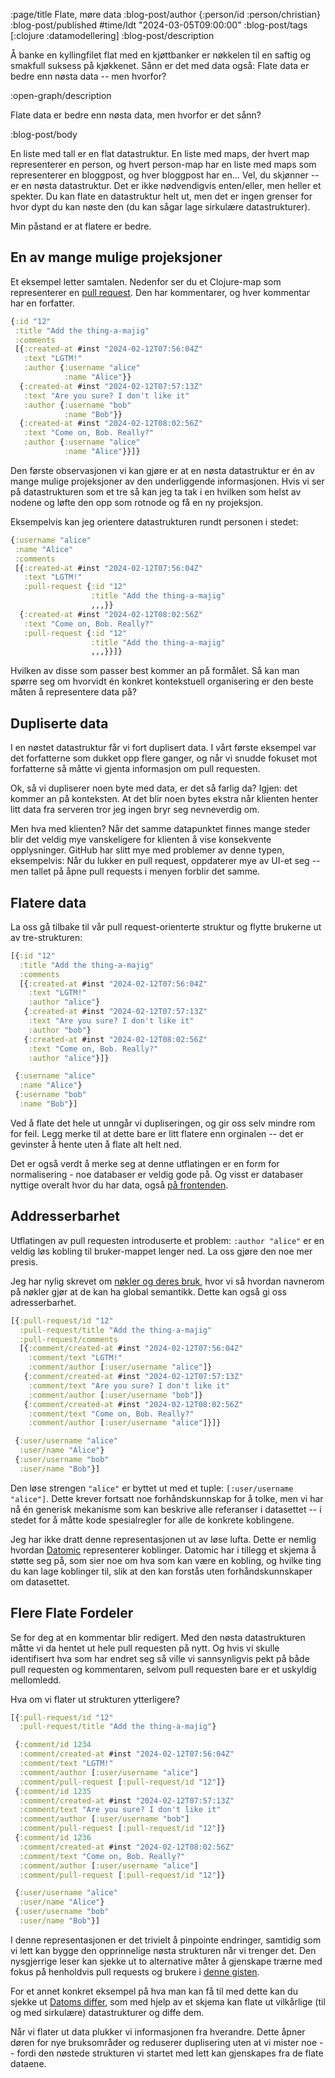 :page/title Flate, møre data
:blog-post/author {:person/id :person/christian}
:blog-post/published #time/ldt "2024-03-05T09:00:00"
:blog-post/tags [:clojure :datamodellering]
:blog-post/description

Å banke en kyllingfilet flat med en kjøttbanker er nøkkelen til en saftig og
smakfull suksess på kjøkkenet. Sånn er det med data også: Flate data er bedre
enn nøsta data -- men hvorfor?

:open-graph/description

Flate data er bedre enn nøsta data, men hvorfor er det sånn?

:blog-post/body

En liste med tall er en flat datastruktur. En liste med maps, der hvert map
representerer en person, og hvert person-map har en liste med maps som
representerer en bloggpost, og hver bloggpost har en... Vel, du skjønner -- er
en nøsta datastruktur. Det er ikke nødvendigvis enten/eller, men heller et
spekter. Du kan flate en datastruktur helt ut, men det er ingen grenser for hvor
dypt du kan nøste den (du kan sågar lage sirkulære datastrukturer).

Min påstand er at flatere er bedre.

## En av mange mulige projeksjoner

Et eksempel letter samtalen. Nedenfor ser du et Clojure-map som representerer en
[pull request](/pull-requests/). Den har kommentarer, og hver kommentar har en
forfatter.

```clj
{:id "12"
 :title "Add the thing-a-majig"
 :comments
 [{:created-at #inst "2024-02-12T07:56:04Z"
   :text "LGTM!"
   :author {:username "alice"
            :name "Alice"}}
  {:created-at #inst "2024-02-12T07:57:13Z"
   :text "Are you sure? I don't like it"
   :author {:username "bob"
            :name "Bob"}}
  {:created-at #inst "2024-02-12T08:02:56Z"
   :text "Come on, Bob. Really?"
   :author {:username "alice"
            :name "Alice"}}]}
```

Den første observasjonen vi kan gjøre er at en nøsta datastruktur er én av mange
mulige projeksjoner av den underliggende informasjonen. Hvis vi ser på
datastrukturen som et tre så kan jeg ta tak i en hvilken som helst av nodene og
løfte den opp som rotnode og få en ny projeksjon.

Eksempelvis kan jeg orientere datastrukturen rundt personen i stedet:

```clj
{:username "alice"
 :name "Alice"
 :comments
 [{:created-at #inst "2024-02-12T07:56:04Z"
   :text "LGTM!"
   :pull-request {:id "12"
                  :title "Add the thing-a-majig"
                  ,,,}}
  {:created-at #inst "2024-02-12T08:02:56Z"
   :text "Come on, Bob. Really?"
   :pull-request {:id "12"
                  :title "Add the thing-a-majig"
                  ,,,}}]}
```

Hvilken av disse som passer best kommer an på formålet. Så kan man spørre seg om
hvorvidt én konkret kontekstuell organisering er den beste måten å representere
data på?

## Dupliserte data

I en nøstet datastruktur får vi fort duplisert data. I vårt første eksempel var
det forfatterne som dukket opp flere ganger, og når vi snudde fokuset mot
forfatterne så måtte vi gjenta informasjon om pull requesten.

Ok, så vi dupliserer noen byte med data, er det så farlig da? Igjen: det kommer
an på konteksten. At det blir noen bytes ekstra når klienten henter litt data
fra serveren tror jeg ingen bryr seg nevneverdig om.

Men hva med klienten? Når det samme datapunktet finnes mange steder blir det
veldig mye vanskeligere for klienten å vise konsekvente opplysninger. GitHub har
slitt mye med problemer av denne typen, eksempelvis: Når du lukker en pull
request, oppdaterer mye av UI-et seg -- men tallet på åpne pull requests i
menyen forblir det samme.

## Flatere data

La oss gå tilbake til vår pull request-orienterte struktur og flytte brukerne ut
av tre-strukturen:

```clj
[{:id "12"
  :title "Add the thing-a-majig"
  :comments
  [{:created-at #inst "2024-02-12T07:56:04Z"
    :text "LGTM!"
    :author "alice"}
   {:created-at #inst "2024-02-12T07:57:13Z"
    :text "Are you sure? I don't like it"
    :author "bob"}
   {:created-at #inst "2024-02-12T08:02:56Z"
    :text "Come on, Bob. Really?"
    :author "alice"}]}

 {:username "alice"
  :name "Alice"}
 {:username "bob"
  :name "Bob"}]
```

Ved å flate det hele ut unngår vi dupliseringen, og gir oss selv mindre rom for
feil. Legg merke til at dette bare er litt flatere enn orginalen -- det er
gevinster å hente uten å flate alt helt ned.

Det er også verdt å merke seg at denne utflatingen er en form for
normalisering - noe databaser er veldig gode på. Og visst er databaser nyttige
overalt hvor du har data, også [på
frontenden](https://www.kodemaker.no/blogg/2019-06-datascript/).

## Addresserbarhet

Utflatingen av pull requesten introduserte et problem: `:author "alice"` er en
veldig løs kobling til bruker-mappet lenger ned. La oss gjøre den noe mer
presis.

Jeg har nylig skrevet om [nøkler og deres bruk](/nokler/), hvor vi så hvordan
navnerom på nøkler gjør at de kan ha global semantikk. Dette kan også gi oss
adresserbarhet.

```clj
[{:pull-request/id "12"
  :pull-request/title "Add the thing-a-majig"
  :pull-request/comments
  [{:comment/created-at #inst "2024-02-12T07:56:04Z"
    :comment/text "LGTM!"
    :comment/author [:user/username "alice"]}
   {:comment/created-at #inst "2024-02-12T07:57:13Z"
    :comment/text "Are you sure? I don't like it"
    :comment/author [:user/username "bob"]}
   {:comment/created-at #inst "2024-02-12T08:02:56Z"
    :comment/text "Come on, Bob. Really?"
    :comment/author [:user/username "alice"]}]}

 {:user/username "alice"
  :user/name "Alice"}
 {:user/username "bob"
  :user/name "Bob"}]
```

Den løse strengen `"alice"` er byttet ut med et tuple: `[:user/username
"alice"]`. Dette krever fortsatt noe forhåndskunnskap for å tolke, men vi har nå
én generisk mekanisme som kan beskrive alle referanser i datasettet -- i stedet
for å måtte kode spesialregler for alle de konkrete koblingene.

Jeg har ikke dratt denne representasjonen ut av løse lufta. Dette er nemlig
hvordan [Datomic](/smakebiter-av-datomic/) representerer koblinger. Datomic har
i tillegg et skjema å støtte seg på, som sier noe om hva som kan være en
kobling, og hvilke ting du kan lage koblinger til, slik at den kan forstås uten
forhåndskunnskaper om datasettet.

## Flere Flate Fordeler

Se for deg at en kommentar blir redigert. Med den nøsta datastrukturen måtte vi
da hentet ut hele pull requesten på nytt. Og hvis vi skulle identifisert hva som
har endret seg så ville vi sannsynligvis pekt på både pull requesten og
kommentaren, selvom pull requesten bare er et uskyldig mellomledd.

Hva om vi flater ut strukturen ytterligere?

```clj
[{:pull-request/id "12"
  :pull-request/title "Add the thing-a-majig"}

 {:comment/id 1234
  :comment/created-at #inst "2024-02-12T07:56:04Z"
  :comment/text "LGTM!"
  :comment/author [:user/username "alice"]
  :comment/pull-request [:pull-request/id "12"]}
 {:comment/id 1235
  :comment/created-at #inst "2024-02-12T07:57:13Z"
  :comment/text "Are you sure? I don't like it"
  :comment/author [:user/username "bob"]
  :comment/pull-request [:pull-request/id "12"]}
 {:comment/id 1236
  :comment/created-at #inst "2024-02-12T08:02:56Z"
  :comment/text "Come on, Bob. Really?"
  :comment/author [:user/username "alice"]
  :comment/pull-request [:pull-request/id "12"]}

 {:user/username "alice"
  :user/name "Alice"}
 {:user/username "bob"
  :user/name "Bob"}]
```

I denne representasjonen er det trivielt å pinpointe endringer, samtidig som vi
lett kan bygge den opprinnelige nøsta strukturen når vi trenger det. Den
nysgjerrige leser kan sjekke ut to alternative måter å gjenskape trærne med
fokus på henholdvis pull requests og brukere i [denne
gisten](https://gist.github.com/cjohansen/22b2164e72221205ee97cc821abbcff5).

For et annet konkret eksempel på hva man kan få til med dette kan du sjekke ut
[Datoms differ](https://github.com/magnars/datoms-differ), som med hjelp av et
skjema kan flate ut vilkårlige (til og med sirkulære) datastrukturer og diffe
dem.

Når vi flater ut data plukker vi informasjonen fra hverandre. Dette åpner døren
for nye bruksområder og reduserer duplisering uten at vi mister noe -- fordi den
nøstede strukturen vi startet med lett kan gjenskapes fra de flate dataene.
